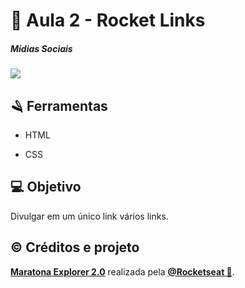 # 🔗 Aula 2 - Rocket Links

##### **Mídias Sociais** 



<img src="https://i.imgur.com/2UlOyZi.png">

## 🪒 Ferramentas

- HTML

- CSS

  

## 💻 Objetivo

  Divulgar em um único link vários links.

  

## © Créditos e projeto

  **[Maratona Explorer 2.0](https://lp.rocketseat.com.br/inscricao/maratona-explorer)** realizada pela **[@Rocketseat 🌠](https://github.com/Rocketseat)**.

